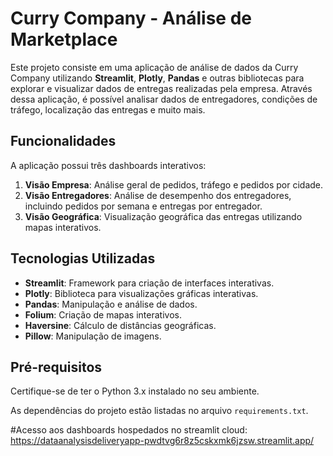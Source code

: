 # Curry Company - Análise de Marketplace

Este projeto consiste em uma aplicação de análise de dados da Curry Company utilizando **Streamlit**, **Plotly**, **Pandas** e outras bibliotecas para explorar e visualizar dados de entregas realizadas pela empresa. Através dessa aplicação, é possível analisar dados de entregadores, condições de tráfego, localização das entregas e muito mais.

## Funcionalidades

A aplicação possui três dashboards interativos:

1. **Visão Empresa**: Análise geral de pedidos, tráfego e pedidos por cidade.
2. **Visão Entregadores**: Análise de desempenho dos entregadores, incluindo pedidos por semana e entregas por entregador.
3. **Visão Geográfica**: Visualização geográfica das entregas utilizando mapas interativos.

## Tecnologias Utilizadas

- **Streamlit**: Framework para criação de interfaces interativas.
- **Plotly**: Biblioteca para visualizações gráficas interativas.
- **Pandas**: Manipulação e análise de dados.
- **Folium**: Criação de mapas interativos.
- **Haversine**: Cálculo de distâncias geográficas.
- **Pillow**: Manipulação de imagens.

## Pré-requisitos

Certifique-se de ter o Python 3.x instalado no seu ambiente.

As dependências do projeto estão listadas no arquivo `requirements.txt`.

#Acesso aos dashboards hospedados no streamlit cloud:
https://dataanalysisdeliveryapp-pwdtvg6r8z5cskxmk6jzsw.streamlit.app/
